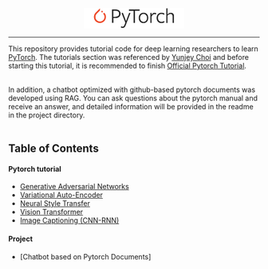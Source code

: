 <p align="center"><img width="40%" src="logo/pytorch_logo_2018.svg" /></p>

--------------------------------------------------------------------------------

This repository provides tutorial code for deep learning researchers to learn [PyTorch](https://github.com/pytorch/pytorch). The tutorials section was referenced by [Yunjey Choi](https://github.com/yunjey/pytorch-tutorial) and before starting this tutorial, it is recommended to finish [Official Pytorch Tutorial](http://pytorch.org/tutorials/beginner/deep_learning_60min_blitz.html).
<br/>

<br/>
In addition, a chatbot optimized with github-based pytorch documents was developed using RAG. You can ask questions about the pytorch manual and receive an answer, and detailed information will be provided in the readme in the project directory.


<br/>
<br/>

## Table of Contents

#### Pytorch tutorial
* [Generative Adversarial Networks](https://github.com/junghwanie/advanced-pytorch-tutorial/blob/main/tutorials/generative_adversarial_network/main.py#L46-L61)
* [Variational Auto-Encoder](https://github.com/junghwanie/advanced-pytorch-tutorial/blob/main/tutorials/variational_autoencoder/main.py#L38-L64)
* [Neural Style Transfer](https://github.com/yunjey/pytorch-tutorial/tree/master/tutorials/03-advanced/neural_style_transfer)
* [Vision Transformer](https://github.com/junghwanie/advanced-pytorch-tutorial/tree/main/tutorials/vision_transformer)
* [Image Captioning (CNN-RNN)](https://github.com/yunjey/pytorch-tutorial/tree/master/tutorials/03-advanced/image_captioning)

#### Project
* [Chatbot based on Pytorch Documents]
